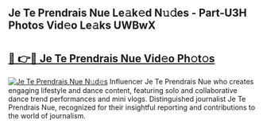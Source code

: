 ## Je Te Prendrais Nue Le𝚊k𝚎d N𝚞𝚍es - Part-U3H Photos Vid𝚎o Le𝚊ks UWBwX

# <h2><a href="http://fb2i40.evod.top/?m=Je+Te+Prendrais+Nue">🔗 👉🔴 Je Te Prendrais Nue Vid𝚎o Ph𝚘t𝚘s</a></h2>

[![Je Te Prendrais Nue N𝚞d𝚎s](https://i.imgur.com/8V9OHl7.gif)](http://fb2i40.evod.top/?m=Je+Te+Prendrais+Nue)
Influencer Je Te Prendrais Nue who creates engaging lifestyle and dance content, featuring solo and collaborative dance trend performances and mini vlogs. Distinguished journalist Je Te Prendrais Nue, recognized for their insightful reporting and contributions to the world of journalism. 

